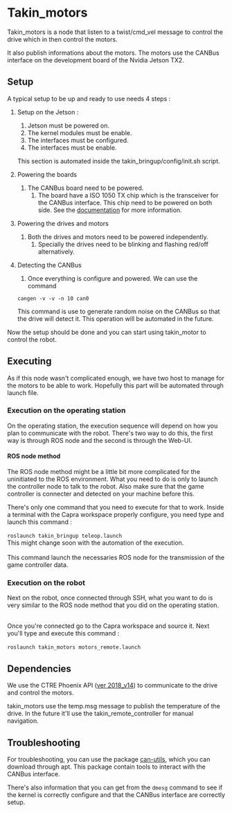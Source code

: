 # Takin_motors
Takin_motors is a node that listen to a twist/cmd_vel message to control the drive which in then control the motors. 

It also publish informations about the motors. The motors use the CANBus interface on the development board of the 
Nvidia Jetson TX2.

## Setup
A typical setup to be up and ready to use needs 4 steps :

1. Setup on the Jetson : 
    1. Jetson must be powered on.
    2. The kernel modules must be enable.
    3. The interfaces must be configured. 
    4. The interfaces must be enable.
    
    This section is automated inside the takin_bringup/config/init.sh script.
2. Powering the boards
    1. The CANBus board need to be powered.
        1. The board have a ISO 1050 TX chip which is the transceiver for the CANBus interface. This chip need to be 
        powered on both side. See the [documentation](http://www.ti.com/lit/ds/symlink/iso1050.pdf) for more 
        information.
3. Powering the drives and motors
    1. Both the drives and motors need to be powered independently.
        1. Specially the drives need to be blinking and flashing red/off alternatively.
4. Detecting the CANBus
    1. Once everything is configure and powered. We can use the command  
    ```console
    cangen -v -v -n 10 can0 
    ```
    This command is use to generate random noise on the CANBus so that the drive will detect it.
    This operation will be automated in the future.
    
Now the setup should be done and you can start using takin_motor to control the robot.

   
## Executing
As if this node wasn't complicated enough, we have two host to manage 
for the motors to be able to work. Hopefully this part will be automated
through launch file. 
### Execution on the operating station
On the operating station, the execution sequence will depend on how you 
plan to communicate with the robot. There's two way to do this, the first 
way is through ROS node and the second is through the Web-UI.
#### ROS node method
The ROS node method might be a little bit more complicated for the uninitiated
to the ROS environment. What you need to do is only to launch the controller
node to talk to the robot. Also make sure that the game controller is 
connecter and detected on your machine before this.

There's only one command that you need to execute for that to work. 
Inside a terminal with the Capra workspace properly configure, you need 
type and launch this command : 
<br/>
<br/>
`roslaunch takin_bringup teleop.launch`
<br/>
This might change soon with the automation of the execution.
<br/>
<br/>
This command launch the necessaries ROS node for the transmission of the 
game controller data. 
### Execution on the robot
Next on the robot, once connected through SSH, what you want to do is 
very similar to the ROS node method that you did on the operating station.
<br/>
<br/>

Once you're connected go to the Capra workspace and source it. Next you'll 
type and execute this command : 
<br/>
<br/>
`roslaunch takin_motors motors_remote.launch`

## Dependencies
 We use the CTRE Phoenix API 
([ver 2018_v14](http://www.ctr-electronics.com/downloads/api/cpp/html/index.html)) to communicate to the drive and 
control the motors. 

takin_motors use the temp.msg message to publish the temperature of the drive. In the future it'll use the 
takin_remote_controller for manual navigation. 
## Troubleshooting

For troubleshooting, you can use the package [can-utils](https://github.com/linux-can/can-utils), which you can download
through apt. This package contain tools to interact with the CANBus interface.

There's also information that you can get from the `dmesg` command to 
see if the kernel is correctly configure and that the CANBus interface
are correctly setup. 

